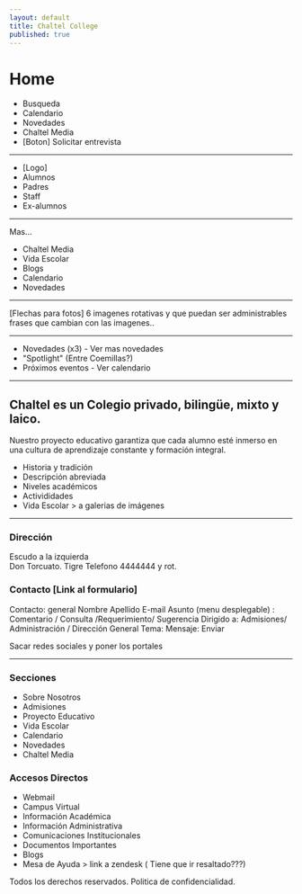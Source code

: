 ```yaml
---
layout: default
title: Chaltel College
published: true
---
```


# Home

- Busqueda
- Calendario
- Novedades
- Chaltel Media
- [Boton] Solicitar entrevista


---

- [Logo]
- Alumnos
- Padres
- Staff
- Ex-alumnos

---

Mas...

- Chaltel Media
- Vida Escolar
- Blogs
- Calendario
- Novedades

---

[Flechas para fotos]
6 imagenes rotativas y que puedan ser administrables
frases que cambian con las imagenes..

---

- Novedades (x3) - Ver mas novedades
- "Spotlight" (Entre Coemillas?)
- Próximos eventos - Ver calendario

---

## Chaltel es un Colegio privado, bilingüe, mixto y laico.

Nuestro proyecto educativo garantiza que cada alumno esté inmerso en una cultura de aprendizaje constante y formación integral. 

- Historia y tradición
- Descripción abreviada
- Niveles académicos
- Activididades
- Vida Escolar > a galerias de imágenes

---

### Dirección  
Escudo a la izquierda  
Don Torcuato. Tigre
Telefono 4444444 y rot.  

### Contacto [Link al formulario]

Contacto: general
Nombre
Apellido
E-mail
Asunto (menu desplegable) : Comentario / Consulta /Requerimiento/ Sugerencia
Dirigido a:  Admisiones/ Administración / Dirección General 
Tema: 
Mensaje:
Enviar


Sacar redes sociales y poner los portales


---
### Secciones

- Sobre Nosotros
- Admisiones
- Proyecto Educativo
- Vida Escolar
- Calendario
- Novedades
- Chaltel Media

### Accesos Directos

- Webmail
- Campus Virtual
- Información Académica
- Información Administrativa 
- Comunicaciones Institucionales
- Documentos Importantes
- Blogs
- Mesa de Ayuda > link a zendesk ( Tiene que ir resaltado???)


Todos los derechos reservados. Politica de confidencialidad.